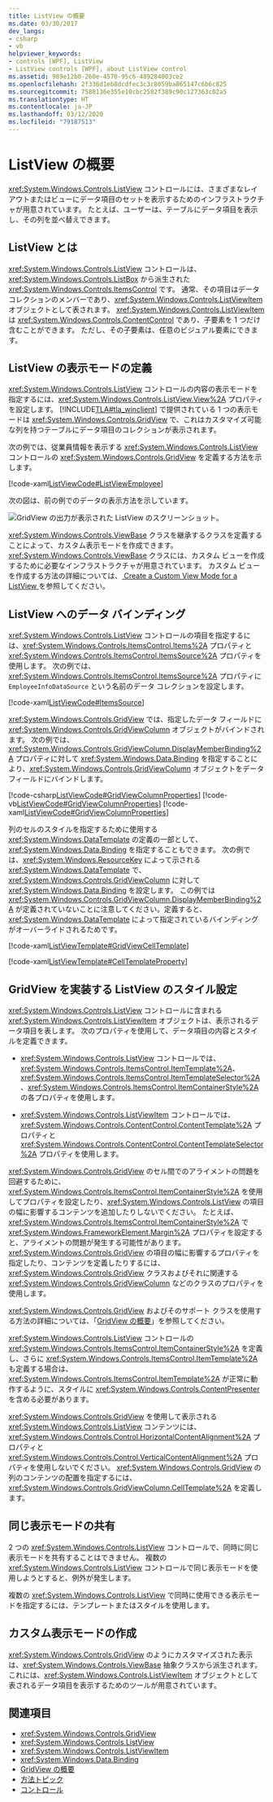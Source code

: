 ```yaml
---
title: ListView の概要
ms.date: 03/30/2017
dev_langs:
- csharp
- vb
helpviewer_keywords:
- controls [WPF], ListView
- ListView controls [WPF], about ListView control
ms.assetid: 989e12b0-260e-4570-95c6-489284003ce2
ms.openlocfilehash: 2f336d1eb8dcdfec3c3c8059ba865147c6b6c825
ms.sourcegitcommit: 7588136e355e10cbc2582f389c90c127363c02a5
ms.translationtype: HT
ms.contentlocale: ja-JP
ms.lasthandoff: 03/12/2020
ms.locfileid: "79187513"
---
```

# <a name="listview-overview"></a>ListView の概要
<xref:System.Windows.Controls.ListView> コントロールには、さまざまなレイアウトまたはビューにデータ項目のセットを表示するためのインフラストラクチャが用意されています。 たとえば、ユーザーは、テーブルにデータ項目を表示し、その列を並べ替えできます。  

<a name="WhatisaListView"></a>
## <a name="what-is-a-listview"></a>ListView とは  
 <xref:System.Windows.Controls.ListView> コントロールは、<xref:System.Windows.Controls.ListBox> から派生された <xref:System.Windows.Controls.ItemsControl> です。 通常、その項目はデータ コレクションのメンバーであり、<xref:System.Windows.Controls.ListViewItem> オブジェクトとして表されます。 <xref:System.Windows.Controls.ListViewItem> は <xref:System.Windows.Controls.ContentControl> であり、子要素を 1 つだけ含むことができます。 ただし、その子要素は、任意のビジュアル要素にできます。  
  
<a name="DefiningaListViewView"></a>
## <a name="defining-a-view-mode-for-a-listview"></a>ListView の表示モードの定義  
 <xref:System.Windows.Controls.ListView> コントロールの内容の表示モードを指定するには、<xref:System.Windows.Controls.ListView.View%2A> プロパティを設定します。 [!INCLUDE[TLA#tla_winclient](../../../../includes/tlasharptla-winclient-md.md)] で提供されている 1 つの表示モードは <xref:System.Windows.Controls.GridView> で、これはカスタマイズ可能な列を持つテーブルにデータ項目のコレクションが表示されます。  
  
 次の例では、従業員情報を表示する <xref:System.Windows.Controls.ListView> コントロールの <xref:System.Windows.Controls.GridView> を定義する方法を示します。  
  
 [!code-xaml[ListViewCode#ListViewEmployee](~/samples/snippets/csharp/VS_Snippets_Wpf/ListViewCode/CSharp/Window1.xaml#listviewemployee)]  
  
 次の図は、前の例でのデータの表示方法を示しています。  
  
 ![GridView の出力が表示された ListView のスクリーンショット。](./media/gridview-overview/listview-gridview-output.jpg)  
  
 <xref:System.Windows.Controls.ViewBase> クラスを継承するクラスを定義することによって、カスタム表示モードを作成できます。 <xref:System.Windows.Controls.ViewBase> クラスには、カスタム ビューを作成するために必要なインフラストラクチャが用意されています。 カスタム ビューを作成する方法の詳細については、[ Create a Custom View Mode for a ListView ](how-to-create-a-custom-view-mode-for-a-listview.md)を参照してください。  
  
<a name="BindingDatatoaListView"></a>
## <a name="binding-data-to-a-listview"></a>ListView へのデータ バインディング  
 <xref:System.Windows.Controls.ListView> コントロールの項目を指定するには、<xref:System.Windows.Controls.ItemsControl.Items%2A> プロパティと <xref:System.Windows.Controls.ItemsControl.ItemsSource%2A> プロパティを使用します。 次の例では、<xref:System.Windows.Controls.ItemsControl.ItemsSource%2A> プロパティに `EmployeeInfoDataSource` という名前のデータ コレクションを設定します。  
  
 [!code-xaml[ListViewCode#ItemsSource](~/samples/snippets/csharp/VS_Snippets_Wpf/ListViewCode/CSharp/Window1.xaml#itemssource)]  
  
 <xref:System.Windows.Controls.GridView> では、指定したデータ フィールドに <xref:System.Windows.Controls.GridViewColumn> オブジェクトがバインドされます。 次の例では、<xref:System.Windows.Controls.GridViewColumn.DisplayMemberBinding%2A> プロパティに対して <xref:System.Windows.Data.Binding> を指定することにより、<xref:System.Windows.Controls.GridViewColumn> オブジェクトをデータ フィールドにバインドします。  
  
 [!code-csharp[ListViewCode#GridViewColumnProperties](~/samples/snippets/csharp/VS_Snippets_Wpf/ListViewCode/CSharp/Window1.xaml.cs#gridviewcolumnproperties)]
 [!code-vb[ListViewCode#GridViewColumnProperties](~/samples/snippets/visualbasic/VS_Snippets_Wpf/ListViewCode/visualbasic/window1.xaml.vb#gridviewcolumnproperties)]
 [!code-xaml[ListViewCode#GridViewColumnProperties](~/samples/snippets/csharp/VS_Snippets_Wpf/ListViewCode/CSharp/Window1.xaml#gridviewcolumnproperties)]  
  
 列のセルのスタイルを指定するために使用する <xref:System.Windows.DataTemplate> の定義の一部として、<xref:System.Windows.Data.Binding> を指定することもできます。 次の例では、<xref:System.Windows.ResourceKey> によって示される <xref:System.Windows.DataTemplate> で、<xref:System.Windows.Controls.GridViewColumn> に対して <xref:System.Windows.Data.Binding> を設定します。 この例では <xref:System.Windows.Controls.GridViewColumn.DisplayMemberBinding%2A> が定義されていないことに注意してください。定義すると、<xref:System.Windows.DataTemplate> によって指定されているバインディングがオーバーライドされるためです。  
  
 [!code-xaml[ListViewTemplate#GridViewCellTemplate](~/samples/snippets/csharp/VS_Snippets_Wpf/ListViewTemplate/CS/window1.xaml#gridviewcelltemplate)]  
  
 [!code-xaml[ListViewTemplate#CellTemplateProperty](~/samples/snippets/csharp/VS_Snippets_Wpf/ListViewTemplate/CS/window1.xaml#celltemplateproperty)]  
  
<a name="StylingaListView"></a>
## <a name="styling-a-listview-that-implements-a-gridview"></a>GridView を実装する ListView のスタイル設定  
 <xref:System.Windows.Controls.ListView> コントロールに含まれる <xref:System.Windows.Controls.ListViewItem> オブジェクトは、表示されるデータ項目を表します。 次のプロパティを使用して、データ項目の内容とスタイルを定義できます。  
  
- <xref:System.Windows.Controls.ListView> コントロールでは、<xref:System.Windows.Controls.ItemsControl.ItemTemplate%2A>、<xref:System.Windows.Controls.ItemsControl.ItemTemplateSelector%2A>、<xref:System.Windows.Controls.ItemsControl.ItemContainerStyle%2A> の各プロパティを使用します。  
  
- <xref:System.Windows.Controls.ListViewItem> コントロールでは、<xref:System.Windows.Controls.ContentControl.ContentTemplate%2A> プロパティと <xref:System.Windows.Controls.ContentControl.ContentTemplateSelector%2A> プロパティを使用します。  
  
 <xref:System.Windows.Controls.GridView> のセル間でのアライメントの問題を回避するために、<xref:System.Windows.Controls.ItemsControl.ItemContainerStyle%2A> を使用してプロパティを設定したり、<xref:System.Windows.Controls.ListView> の項目の幅に影響するコンテンツを追加したりしないでください。 たとえば、<xref:System.Windows.Controls.ItemsControl.ItemContainerStyle%2A> で <xref:System.Windows.FrameworkElement.Margin%2A> プロパティを設定すると、アライメントの問題が発生する可能性があります。 <xref:System.Windows.Controls.GridView> の項目の幅に影響するプロパティを指定したり、コンテンツを定義したりするには、<xref:System.Windows.Controls.GridView> クラスおよびそれに関連する <xref:System.Windows.Controls.GridViewColumn> などのクラスのプロパティを使用します。  
  
 <xref:System.Windows.Controls.GridView> およびそのサポート クラスを使用する方法の詳細については、「[GridView の概要](gridview-overview.md)」を参照してください。  
  
 <xref:System.Windows.Controls.ListView> コントロールの <xref:System.Windows.Controls.ItemsControl.ItemContainerStyle%2A> を定義し、さらに <xref:System.Windows.Controls.ItemsControl.ItemTemplate%2A> も定義する場合は、<xref:System.Windows.Controls.ItemsControl.ItemTemplate%2A> が正常に動作するように、スタイルに <xref:System.Windows.Controls.ContentPresenter> を含める必要があります。  
  
 <xref:System.Windows.Controls.GridView> を使用して表示される <xref:System.Windows.Controls.ListView> コンテンツには、<xref:System.Windows.Controls.Control.HorizontalContentAlignment%2A> プロパティと <xref:System.Windows.Controls.Control.VerticalContentAlignment%2A> プロパティを使用しないでください。 <xref:System.Windows.Controls.GridView> の列のコンテンツの配置を指定するには、<xref:System.Windows.Controls.GridViewColumn.CellTemplate%2A> を定義します。  
  
<a name="UsingtheSameViewMoreThanOnce"></a>
## <a name="sharing-the-same-view-mode"></a>同じ表示モードの共有  
 2 つの <xref:System.Windows.Controls.ListView> コントロールで、同時に同じ表示モードを共有することはできません。 複数の <xref:System.Windows.Controls.ListView> コントロールで同じ表示モードを使用しようとすると、例外が発生します。  
  
 複数の <xref:System.Windows.Controls.ListView> で同時に使用できる表示モードを指定するには、テンプレートまたはスタイルを使用します。
  
<a name="CreatingaCustomView"></a>
## <a name="creating-a-custom-view-mode"></a>カスタム表示モードの作成  
 <xref:System.Windows.Controls.GridView> のようにカスタマイズされた表示は、<xref:System.Windows.Controls.ViewBase> 抽象クラスから派生されます。これには、<xref:System.Windows.Controls.ListViewItem> オブジェクトとして表されるデータ項目を表示するためのツールが用意されています。
  
## <a name="see-also"></a>関連項目

- <xref:System.Windows.Controls.GridView>
- <xref:System.Windows.Controls.ListView>
- <xref:System.Windows.Controls.ListViewItem>
- <xref:System.Windows.Data.Binding>
- [GridView の概要](gridview-overview.md)
- [方法トピック](listview-how-to-topics.md)
- [コントロール](../advanced/optimizing-performance-controls.md)
